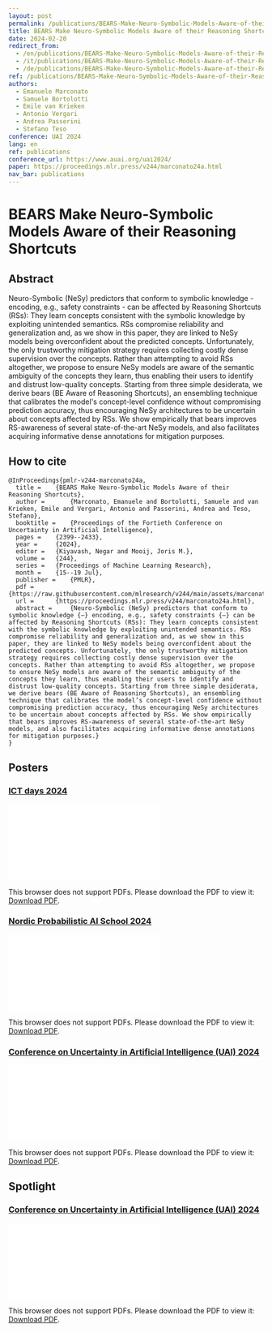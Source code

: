 ```yaml
---
layout: post
permalink: /publications/BEARS-Make-Neuro-Symbolic-Models-Aware-of-their-Reasoning-Shortcuts.html
title: BEARS Make Neuro-Symbolic Models Aware of their Reasoning Shortcuts
date: 2024-02-20
redirect_from:
  - /en/publications/BEARS-Make-Neuro-Symbolic-Models-Aware-of-their-Reasoning-Shortcuts.html
  - /it/publications/BEARS-Make-Neuro-Symbolic-Models-Aware-of-their-Reasoning-Shortcuts.html
  - /de/publications/BEARS-Make-Neuro-Symbolic-Models-Aware-of-their-Reasoning-Shortcuts.html
ref: /publications/BEARS-Make-Neuro-Symbolic-Models-Aware-of-their-Reasoning-Shortcuts.html
authors:
  - Emanuele Marconato
  - Samuele Bortolotti
  - Emile van Krieken
  - Antonio Vergari
  - Andrea Passerini
  - Stefano Teso
conference: UAI 2024
lang: en
ref: publications
conference_url: https://www.auai.org/uai2024/
paper: https://proceedings.mlr.press/v244/marconato24a.html
nav_bar: publications
---
```


# BEARS Make Neuro-Symbolic Models Aware of their Reasoning Shortcuts

## Abstract

Neuro-Symbolic (NeSy) predictors that conform to symbolic knowledge - encoding, e.g., safety constraints - can be affected by Reasoning Shortcuts (RSs): They learn concepts consistent with the symbolic knowledge by exploiting unintended semantics. RSs compromise reliability and generalization and, as we show in this paper, they are linked to NeSy models being overconfident about the predicted concepts. Unfortunately, the only trustworthy mitigation strategy requires collecting costly dense supervision over the concepts. Rather than attempting to avoid RSs altogether, we propose to ensure NeSy models are aware of the semantic ambiguity of the concepts they learn, thus enabling their users to identify and distrust low-quality concepts. Starting from three simple desiderata, we derive bears (BE Aware of Reasoning Shortcuts), an ensembling technique that calibrates the model's concept-level confidence without compromising prediction accuracy, thus encouraging NeSy architectures to be uncertain about concepts affected by RSs. We show empirically that bears improves RS-awareness of several state-of-the-art NeSy models, and also facilitates acquiring informative dense annotations for mitigation purposes. 

## How to cite

```
@InProceedings{pmlr-v244-marconato24a,
  title = 	 {BEARS Make Neuro-Symbolic Models Aware of their Reasoning Shortcuts},
  author =       {Marconato, Emanuele and Bortolotti, Samuele and van Krieken, Emile and Vergari, Antonio and Passerini, Andrea and Teso, Stefano},
  booktitle = 	 {Proceedings of the Fortieth Conference on Uncertainty in Artificial Intelligence},
  pages = 	 {2399--2433},
  year = 	 {2024},
  editor = 	 {Kiyavash, Negar and Mooij, Joris M.},
  volume = 	 {244},
  series = 	 {Proceedings of Machine Learning Research},
  month = 	 {15--19 Jul},
  publisher =    {PMLR},
  pdf = 	 {https://raw.githubusercontent.com/mlresearch/v244/main/assets/marconato24a/marconato24a.pdf},
  url = 	 {https://proceedings.mlr.press/v244/marconato24a.html},
  abstract = 	 {Neuro-Symbolic (NeSy) predictors that conform to symbolic knowledge {–} encoding, e.g., safety constraints {–} can be affected by Reasoning Shortcuts (RSs): They learn concepts consistent with the symbolic knowledge by exploiting unintended semantics. RSs compromise reliability and generalization and, as we show in this paper, they are linked to NeSy models being overconfident about the predicted concepts. Unfortunately, the only trustworthy mitigation strategy requires collecting costly dense supervision over the concepts. Rather than attempting to avoid RSs altogether, we propose to ensure NeSy models are aware of the semantic ambiguity of the concepts they learn, thus enabling their users to identify and distrust low-quality concepts. Starting from three simple desiderata, we derive bears (BE Aware of Reasoning Shortcuts), an ensembling technique that calibrates the model’s concept-level confidence without compromising prediction accuracy, thus encouraging NeSy architectures to be uncertain about concepts affected by RSs. We show empirically that bears improves RS-awareness of several state-of-the-art NeSy models, and also facilitates acquiring informative dense annotations for mitigation purposes.}
}
```

## Posters

### [ICT days 2024](https://www.ictdays.it/en/home-en/)

<object data="/posters/2024_bears_ictdays.pdf" type="application/pdf" width="100%" height="100%" margin="auto">
    <embed src="/posters/2024_bears_ictdays.pdf" type="application/pdf">
        <p>This browser does not support PDFs. Please download the PDF to view it: <a href="/posters/2024_bears_ictdays.pdf">Download PDF</a>.</p>
    </embed>
</object>


### [Nordic Probabilistic AI School 2024](https://nordic.probabilistic.ai/)

<object data="/posters/2024_bears_probai.pdf" type="application/pdf" width="100%" height="100%" margin="auto">
    <embed src="/posters/2024_bears_probai.pdf" type="application/pdf">
        <p>This browser does not support PDFs. Please download the PDF to view it: <a href="/posters/2024_bears_probai.pdf">Download PDF</a>.</p>
    </embed>
</object>

### [Conference on Uncertainty in Artificial Intelligence (UAI) 2024](https://www.auai.org/uai2024/)

<object data="/posters/2024_bears_uai.pdf" type="application/pdf" width="100%" height="100%" margin="auto">
    <embed src="/posters/2024_bears_uai.pdf" type="application/pdf">
        <p>This browser does not support PDFs. Please download the PDF to view it: <a href="/posters/2024_bears_uai.pdf">Download PDF</a>.</p>
    </embed>
</object>

## Spotlight

### [Conference on Uncertainty in Artificial Intelligence (UAI) 2024](https://www.auai.org/uai2024/)

<object data="/slides/BEARS_slides_uai24.pdf" type="application/pdf" width="100%" height="100%" margin="auto">
    <embed src="/slides/BEARS_slides_uai24.pdf" type="application/pdf">
        <p>This browser does not support PDFs. Please download the PDF to view it: <a href="/slides/BEARS_slides_uai24.pdf">Download PDF</a>.</p>
    </embed>
</object>